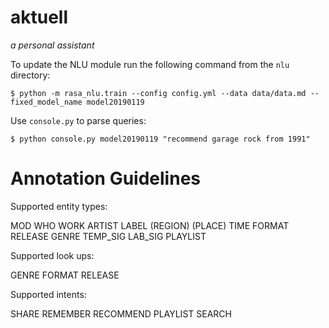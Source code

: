 # aktuell
_a personal assistant_

To update the NLU module run the following command from the `nlu` directory:

```$ python -m rasa_nlu.train --config config.yml --data data/data.md --fixed_model_name model20190119```

Use `console.py` to parse queries:

```$ python console.py model20190119 "recommend garage rock from 1991"```


# Annotation Guidelines

Supported entity types:

  MOD
  WHO
  WORK
  ARTIST
  LABEL
  (REGION)
  (PLACE)
  TIME
  FORMAT
  RELEASE
  GENRE
  TEMP_SIG
  LAB_SIG
  PLAYLIST

Supported look ups:

  GENRE
  FORMAT
  RELEASE

Supported intents:

  SHARE
  REMEMBER
  RECOMMEND
  PLAYLIST
  SEARCH
